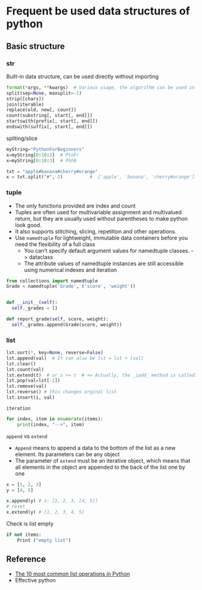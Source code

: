 # Frequent be used data structures of python

## Basic structure

### str

Built-in data structure, can be used directly without importing

```python
format(*args, **kwargs)  # Various usage, the algorithm can be used in the string form of the binary conversion
split(sep=None, maxsplit=-1) 
strip([chars])
join(iterable)
replace(old, new[, count])
count(substring[, start[, end]])
startswith(prefix[, start[, end]])
endswith(suffix[, start[, end]])
```

spliting/slice

```python
myString="PythonForBeginners"
x=myString[0:10:2]  # PtoFr
x=myString[0:10:3]  # PhFB

txt = "apple#banana#cherry#orange"
x = txt.split("#", 2)          #  ['apple', 'banana', 'cherry#orange']

```

### tuple

+ The only functions provided are index and count
+ Tuples are often used for multivariable assignment and multivalued return, but they are usually used without parentheses to make python look good.
+ It also supports stitching, slicing, repetition and other operations.
+ Use `namedtuple` for lightweight, immutable data containers before you need the flexibility of a full class
  + You can’t specify default argument values for namedtuple classes. -> dataclass
  + The attribute values of namedtuple instances are still accessible using numerical indexes and iteration

```python
from collections import namedtuple
Grade = namedtuple('Grade', ('score', 'weight'))


def __init__(self):
  self._grades = []

def report_grade(self, score, weight):
  self._grades.append(Grade(score, weight))
```

### list

```python
lst.sort(*, key=None, reverse=False)
lst.append(val)  # It can also be lst = lst + [val]
lst.clear()
lst.count(val)
lst.extend(t)  # or s += t  # += Actually, the _iadd_ method is called.
lst.pop(val=lst[-1])
lst.remove(val)
lst.reverse() # this changes orginal list
lst.insert(i, val)
```

`iteration`

```python
for index, item in enumerate(items):
    print(index, "-->", item)
```

`append` vs `extend`
+ `Append` means to append a data to the bottom of the list as a new element. Its parameters can be any object
+ The parameter of `extend` must be an iterative object, which means that all elements in the object are appended to the back of the list one by one

```python
x = [1, 2, 3]
y = [4, 5]

x.append(y) # x: [1, 2, 3, [4, 5]]
# reset
x.extend(y) # [1, 2, 3, 4, 5]
```
Check is list empty
```python
if not items:
    Print ("empty list")
```







## Reference
+ [The 10 most common list operations in Python](https://developpaper.com/the-10-most-common-list-operations-in-python/)
+ Effective python

